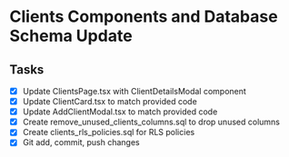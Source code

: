 # Clients Components and Database Schema Update

## Tasks

- [x] Update ClientsPage.tsx with ClientDetailsModal component
- [x] Update ClientCard.tsx to match provided code
- [x] Update AddClientModal.tsx to match provided code
- [x] Create remove_unused_clients_columns.sql to drop unused columns
- [x] Create clients_rls_policies.sql for RLS policies
- [x] Git add, commit, push changes
